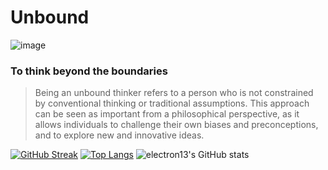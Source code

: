 # Unbound  
![image](https://user-images.githubusercontent.com/106238433/224565533-56e85505-fad8-4b13-98f7-a8abc2e326d0.png)

### To think beyond the boundaries

> Being an unbound thinker refers to a person who is not constrained by conventional thinking or traditional assumptions. This approach can be seen as important from a philosophical perspective, as it allows individuals to challenge their own biases and preconceptions, and to explore new and innovative ideas.

[![GitHub Streak](https://github-readme-streak-stats.herokuapp.com?user=electron13&theme=green-nur&hide_border=true)](https://git.io/streak-stats)
[![Top Langs](https://github-readme-stats.vercel.app/api/top-langs/?username=electron13&layout=compact&theme=chartreuse-dark)](https://github.com/anuraghazra/github-readme-stats)
![electron13's GitHub stats](https://github-readme-stats.vercel.app/api?username=electron13&theme=chartreuse-dark&show_icons=true)
